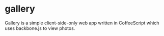 gallery
=======

Gallery is a simple client-side-only web app written in CoffeeScript which uses backbone.js to view photos.

